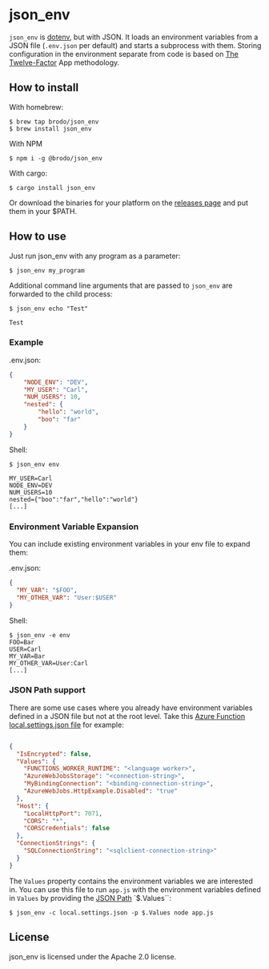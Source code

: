 # json_env

`json_env` is [dotenv](https://github.com/motdotla/dotenv), but with JSON.
It loads an environment variables from a JSON file (`.env.json` per default) and starts a subprocess with them. 
Storing configuration in the environment separate from code is based on [The Twelve-Factor](http://12factor.net/config) App methodology.

## How to install

With homebrew:
```shell
$ brew tap brodo/json_env
$ brew install json_env
```

With NPM
```shell
$ npm i -g @brodo/json_env
```

With cargo:
```shell
$ cargo install json_env
```

Or download the binaries for your platform on the [releases page](https://github.com/brodo/json_env/releases/) and
put them in your $PATH.

## How to use

Just run json_env with any program as a parameter: 
```shell
$ json_env my_program
```

Additional command line arguments that are passed to `json_env` are forwarded to the child process:
```shell
$ json_env echo "Test"

Test
```

### Example
.env.json:
```json
{
    "NODE_ENV": "DEV",
    "MY_USER": "Carl",
    "NUM_USERS": 10,
    "nested": {
        "hello": "world",
        "boo": "far"
    }
}
```

Shell:
```shell
$ json_env env

MY_USER=Carl
NODE_ENV=DEV
NUM_USERS=10
nested={"boo":"far","hello":"world"}
[...]
```


### Environment Variable Expansion

You can include existing environment variables in your env file to expand them:

.env.json:
```json
{
  "MY_VAR": "$FOO",
  "MY_OTHER_VAR": "User:$USER"
}
```

Shell:
```shell
$ json_env -e env
FOO=Bar
USER=Carl
MY_VAR=Bar
MY_OTHER_VAR=User:Carl
[...]
```


### JSON Path support

There are some use cases where you already have environment variables defined
in a JSON file but not at the root level. Take this 
[Azure Function local.settings.json file](https://learn.microsoft.com/en-us/azure/azure-functions/functions-develop-local#local-settings-file)
for example:

```json

{
  "IsEncrypted": false,
  "Values": {
    "FUNCTIONS_WORKER_RUNTIME": "<language worker>",
    "AzureWebJobsStorage": "<connection-string>",
    "MyBindingConnection": "<binding-connection-string>",
    "AzureWebJobs.HttpExample.Disabled": "true"
  },
  "Host": {
    "LocalHttpPort": 7071,
    "CORS": "*",
    "CORSCredentials": false
  },
  "ConnectionStrings": {
    "SQLConnectionString": "<sqlclient-connection-string>"
  }
}
```

The `Values` property contains the environment variables we are interested in.
You can use this file to run `app.js` with the environment variables defined in `Values`
by providing the [JSON Path](https://docs.rs/jsonpath-rust/latest/jsonpath_rust/) `$.Values``:

```shell
$ json_env -c local.settings.json -p $.Values node app.js

```


## License

json_env is licensed under the Apache 2.0 license.

